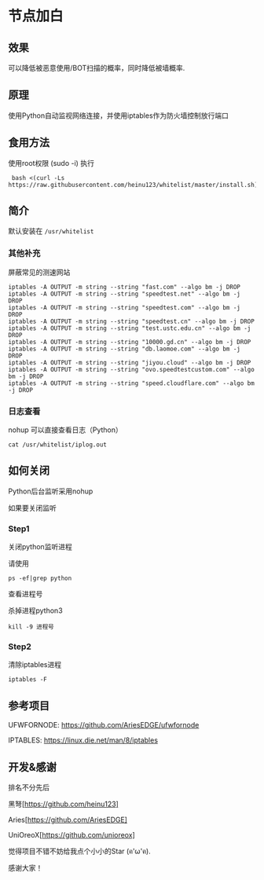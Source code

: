 # 节点加白

## 效果
可以降低被恶意使用/BOT扫描的概率，同时降低被墙概率.

## 原理

使用Python自动监视网络连接，并使用iptables作为防火墙控制放行端口

## 食用方法

使用root权限 (sudo -i) 执行

```
 bash <(curl -Ls https://raw.githubusercontent.com/heinu123/whitelist/master/install.sh)
```



## 简介

默认安装在 `/usr/whitelist`


### 其他补充

屏蔽常见的测速网站
```
iptables -A OUTPUT -m string --string "fast.com" --algo bm -j DROP
iptables -A OUTPUT -m string --string "speedtest.net" --algo bm -j DROP
iptables -A OUTPUT -m string --string "speedtest.com" --algo bm -j DROP
iptables -A OUTPUT -m string --string "speedtest.cn" --algo bm -j DROP
iptables -A OUTPUT -m string --string "test.ustc.edu.cn" --algo bm -j DROP
iptables -A OUTPUT -m string --string "10000.gd.cn" --algo bm -j DROP
iptables -A OUTPUT -m string --string "db.laomoe.com" --algo bm -j DROP
iptables -A OUTPUT -m string --string "jiyou.cloud" --algo bm -j DROP
iptables -A OUTPUT -m string --string "ovo.speedtestcustom.com" --algo bm -j DROP
iptables -A OUTPUT -m string --string "speed.cloudflare.com" --algo bm -j DROP
```

### 日志查看

nohup 可以直接查看日志（Python）



```shell
cat /usr/whitelist/iplog.out
```



## 如何关闭

Python后台监听采用nohup



如果要关闭监听

### Step1

关闭python监听进程



请使用

```shell
ps -ef|grep python
```

查看进程号

杀掉进程python3

```shell
kill -9 进程号
```

### Step2

清除iptables进程

```
iptables -F
```


## 参考项目

UFWFORNODE: https://github.com/AriesEDGE/ufwfornode

IPTABLES: https://linux.die.net/man/8/iptables

## 开发&感谢

排名不分先后



黑弩[https://github.com/heinu123]

Aries[https://github.com/AriesEDGE]

UniOreoX[https://github.com/unioreox]



觉得项目不错不妨给我点个小小的Star (ฅ'ω'ฅ).

感谢大家！

